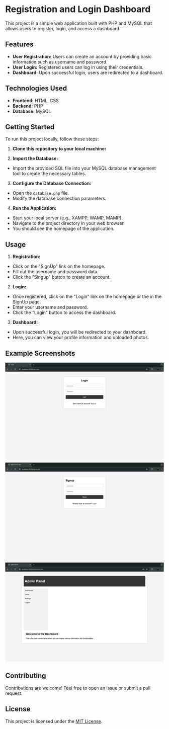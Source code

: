 # Registration and Login Dashboard

This project is a simple web application built with PHP and MySQL that allows users to register, login, and access a dashboard.

## Features

- **User Registration:** Users can create an account by providing basic information such as username and password.
- **User Login:** Registered users can log in using their credentials.
- **Dashboard:** Upon successful login, users are redirected to a dashboard.

## Technologies Used

- **Frontend:** HTML, CSS
- **Backend:** PHP
- **Database:** MySQL

## Getting Started

To run this project locally, follow these steps:

1. **Clone this repository to your local machine:**


2. **Import the Database:**
- Import the provided SQL file into your MySQL database management tool to create the necessary tables.

3. **Configure the Database Connection:**
- Open the `database.php` file.
- Modify the database connection parameters.

4. **Run the Application:**
- Start your local server (e.g., XAMPP, WAMP, MAMP).
- Navigate to the project directory in your web browser.
- You should see the homepage of the application.

## Usage

1. **Registration:**
- Click on the "SignUp" link on the homepage.
- Fill out the username and password data.
- Click the "Singup" button to create an account.

2. **Login:**
- Once registered, click on the "Login" link on the homepage or the in the SignUp page.
- Enter your username and password.
- Click the "Login" button to access the dashboard.

3. **Dashboard:**
- Upon successful login, you will be redirected to your dashboard.
- Here, you can view your profile information and uploaded photos.

## Example Screenshots
![Login](/screenshots/login.png)
![Dashboard](/screenshots/register.png)
![Dashboard](/screenshots/dashboard.png)

## Contributing

Contributions are welcome! Feel free to open an issue or submit a pull request.

## License

This project is licensed under the [MIT License](LICENSE).

